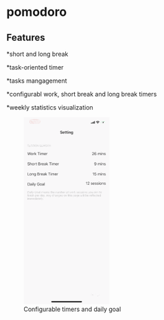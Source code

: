 # pomodoro
## Features
*short and long break

*task-oriented timer

*tasks mangagement

*configurabl work, short break and long break timers

*weekly statistics visualization


<figure>
 <img src=demo/settings_demo.gif alt="configurable" width="200">
 <figcaption>Configurable timers and daily goal</figcaption>
 </figure>
